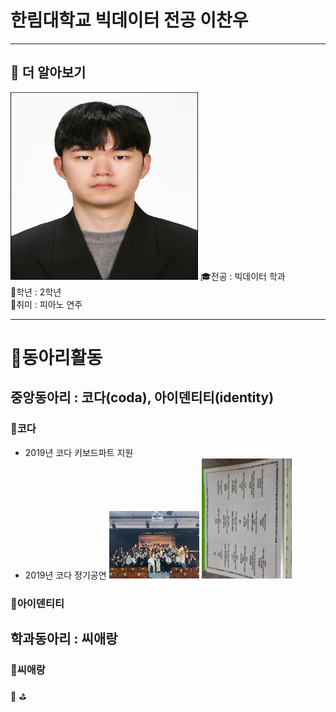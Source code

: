 # 한림대학교 빅데이터 전공 이찬우
---
## 🔎 더 알아보기
<img src= 이찬우.jpg height=300, width=300>
🎓전공 : 빅데이터 학과<br>
📕학년 : 2학년<br>
🎵취미 : 피아노 연주   

----
# 📌동아리활동

## 중앙동아리 : 코다(coda), 아이덴티티(identity)

### 🎹코다
* 2019년 코다 키보드파트 지원
* 2019년 코다 정기공연
<img src=KakaoTalk_20220525_220513230.jpg width="30%"> <img src="KakaoTalk_20220609_222122341.jpg" style=transform:rotate(180deg) width="30%" >

### 🎲아이덴티티

## 학과동아리 : 씨애랑

### 📝씨애랑


📢
⛳
